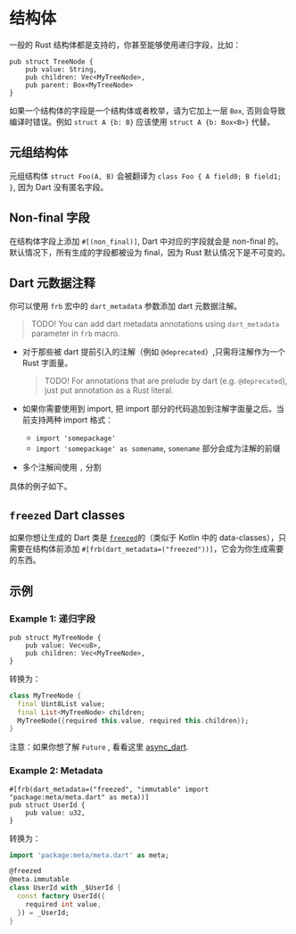 # 结构体

一般的 Rust 结构体都是支持的，你甚至能够使用递归字段，比如：

```rust,noplayground
pub struct TreeNode {
    pub value: String,
    pub children: Vec<MyTreeNode>,
    pub parent: Box<MyTreeNode>
}
```

如果一个结构体的字段是一个结构体或者枚举，请为它加上一层 `Box`, 否则会导致编译时错误。例如 `struct A {b: B}` 应该使用
`struct A {b: Box<B>}` 代替。

## 元组结构体

元组结构体 `struct Foo(A, B)` 会被翻译为 `class Foo { A field0; B field1; }`, 因为 Dart
没有匿名字段。

## Non-final 字段

在结构体字段上添加 `#[(non_final)]`, Dart 中对应的字段就会是 non-final 的。默认情况下，所有生成的字段都被设为
final，因为 Rust 默认情况下是不可变的。

## Dart 元数据注释

你可以使用 `frb` 宏中的 `dart_metadata` 参数添加 dart 元数据注解。

> TODO! You can add dart metadata annotations using `dart_metadata` parameter in
> `frb` macro.

- 对于那些被 dart 提前引入的注解（例如 `@deprecated`）,只需将注解作为一个 Rust 字面量。
  > TODO! For annotations that are prelude by dart (e.g. `@deprecated`), just
  > put annotation as a Rust literal.

- 如果你需要使用到 import, 把 import 部分的代码追加到注解字面量之后。当前支持两种 import 格式：
  - `import 'somepackage'`
  - `import 'somepackage' as somename`, `somename` 部分会成为注解的前缀
- 多个注解间使用 `,` 分割

具体的例子如下。

## `freezed` Dart classes

如果你想让生成的 Dart 类是 [`freezed`](https://pub.dev/packages/freezed)的（类似于 Kotlin 中的
data-classes），只需要在结构体前添加 `#[frb(dart_metadata=("freezed"))]`，它会为你生成需要的东西。

## 示例

### Example 1: 递归字段

```rust,noplayground
pub struct MyTreeNode {
    pub value: Vec<u8>,
    pub children: Vec<MyTreeNode>,
}
```

转换为：

```Dart
class MyTreeNode {
  final Uint8List value;
  final List<MyTreeNode> children;
  MyTreeNode({required this.value, required this.children});
}
```

注意：如果你想了解 `Future` , 看看这里 [async_dart](async_dart.md).

### Example 2: Metadata

```rust,noplayground
#[frb(dart_metadata=("freezed", "immutable" import "package:meta/meta.dart" as meta))]
pub struct UserId {
    pub value: u32,
}
```

转换为：

```dart
import 'package:meta/meta.dart' as meta;

@freezed
@meta.immutable
class UserId with _$UserId {
  const factory UserId({
    required int value,
  }) = _UserId;
}
```
